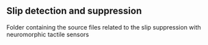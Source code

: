 ## Slip detection and suppression

Folder containing the source files related to the slip suppression with neuromorphic tactile sensors
